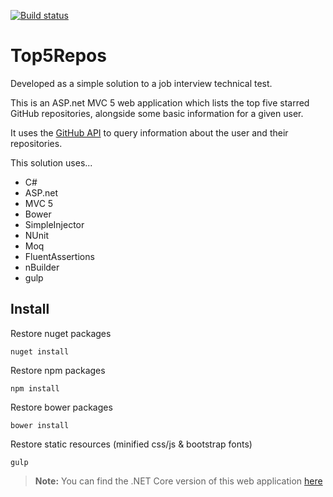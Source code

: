 [![Build status](https://ci.appveyor.com/api/projects/status/7k2bj360hofsswo7/branch/master?svg=true)](https://ci.appveyor.com/project/bidwall/dotnet-top-5-repos/branch/master)

# Top5Repos 
Developed as a simple solution to a job interview technical test.

This is an ASP.net MVC 5 web application which lists the top five starred GitHub repositories, alongside some basic information for a given user.

It uses the [GitHub API](https://api.github.com) to query information about the user and their repositories.

This solution uses...

- C#
- ASP.net
- MVC 5
- Bower
- SimpleInjector
- NUnit
- Moq
- FluentAssertions
- nBuilder
- gulp

Install
------------

Restore nuget packages

`nuget install`

Restore npm packages

`npm install`

Restore bower packages

`bower install`

Restore static resources (minified css/js & bootstrap fonts)

`gulp`

> **Note:** You can find the .NET Core version of this web application [here](https://github.com/bidwall/Top5ReposCore)
